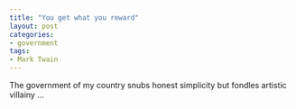 ```yaml
---
title: "You get what you reward"
layout: post
categories:
- government
tags:
- Mark Twain
---
```


The government of my country snubs honest simplicity but fondles artistic villainy ...